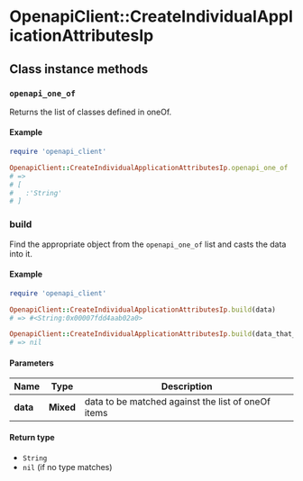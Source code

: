 # OpenapiClient::CreateIndividualApplicationAttributesIp

## Class instance methods

### `openapi_one_of`

Returns the list of classes defined in oneOf.

#### Example

```ruby
require 'openapi_client'

OpenapiClient::CreateIndividualApplicationAttributesIp.openapi_one_of
# =>
# [
#   :'String'
# ]
```

### build

Find the appropriate object from the `openapi_one_of` list and casts the data into it.

#### Example

```ruby
require 'openapi_client'

OpenapiClient::CreateIndividualApplicationAttributesIp.build(data)
# => #<String:0x00007fdd4aab02a0>

OpenapiClient::CreateIndividualApplicationAttributesIp.build(data_that_doesnt_match)
# => nil
```

#### Parameters

| Name | Type | Description |
| ---- | ---- | ----------- |
| **data** | **Mixed** | data to be matched against the list of oneOf items |

#### Return type

- `String`
- `nil` (if no type matches)

